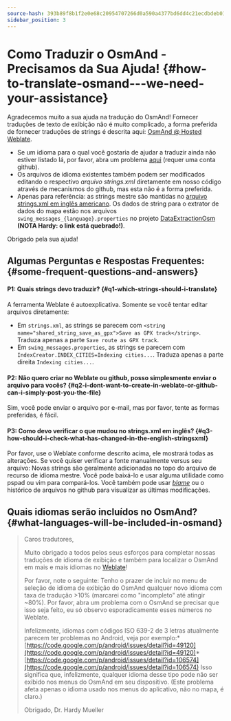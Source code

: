 ```yaml
---
source-hash: 393b89f8b1f2e0e68c20954707266d0a590a4377bd6dd4c21ecdbdeb01c7e21b
sidebar_position: 3
---
```


# Como Traduzir o OsmAnd - Precisamos da Sua Ajuda! {#how-to-translate-osmand---we-need-your-assistance}


Agradecemos muito a sua ajuda na tradução do OsmAnd! Fornecer traduções de texto de exibição não é muito complicado, a forma preferida de fornecer traduções de strings é descrita aqui: [OsmAnd @ Hosted Weblate](https://hosted.weblate.org/projects/osmand/).

* Se um idioma para o qual você gostaria de ajudar a traduzir ainda não estiver listado lá, por favor, abra um problema [aqui](https://github.com/osmandapp/Osmand/issues) (requer uma conta github).
* Os arquivos de idioma existentes também podem ser modificados editando o respectivo _arquivo strings.xml_ diretamente em nosso código através de mecanismos do github, mas esta não é a forma preferida.
* Apenas para referência: as strings mestre são mantidas no [arquivo strings.xml em inglês americano](https://github.com/osmandapp/Osmand/blob/master/OsmAnd/res/values/strings.xml). Os dados de string para o extrator de dados do mapa estão nos arquivos `swing_messages_{language}.properties` no projeto [DataExtractionOsm](https://github.com/osmandapp/Osmand/tree/master/DataExtractionOSM/src/net/osmand/swing) **(NOTA Hardy: o link está quebrado!)**.

Obrigado pela sua ajuda!

## Algumas Perguntas e Respostas Frequentes: {#some-frequent-questions-and-answers}

#### P1: Quais strings devo traduzir? {#q1-which-strings-should-i-translate}
A ferramenta Weblate é autoexplicativa. Somente se você tentar editar arquivos diretamente:
* Em `strings.xml`, as strings se parecem com `<string name="shared_string_save_as_gpx">Save as GPX track</string>`. Traduza apenas a parte `Save route as GPX track`.
* Em `swing_messages.properties`, as strings se parecem com `IndexCreator.INDEX_CITIES=Indexing cities...`. Traduza apenas a parte direita `Indexing cities...`.

#### P2: Não quero criar no Weblate ou github, posso simplesmente enviar o arquivo para vocês? {#q2-i-dont-want-to-create-in-weblate-or-github-can-i-simply-post-you-the-file}
Sim, você pode enviar o arquivo por e-mail, mas por favor, tente as formas preferidas, é fácil.

#### P3: Como devo verificar o que mudou no __strings.xml em inglês__? {#q3-how-should-i-check-what-has-changed-in-the-english-stringsxml}
Por favor, use o Weblate conforme descrito acima, ele mostrará todas as alterações. Se você quiser verificar a fonte manualmente versus seu arquivo: Novas strings são geralmente adicionadas no topo do arquivo de recurso de idioma mestre. Você pode baixá-lo e usar alguma utilidade como pspad ou vim para compará-los. Você também pode usar *[blame](https://github.com/osmandapp/Osmand/blame/master/OsmAnd/res/values/strings.xml)* ou o histórico de arquivos no github para visualizar as últimas modificações.

## Quais idiomas serão incluídos no OsmAnd? {#what-languages-will-be-included-in-osmand}

> Caros tradutores,
>
> Muito obrigado a todos pelos seus esforços para completar nossas traduções de idioma de exibição e também para localizar o OsmAnd em mais e mais idiomas no [Weblate](https://hosted.weblate.org/projects/osmand/)!
>
> Por favor, note o seguinte: Tenho o prazer de incluir no menu de seleção de idioma de exibição do OsmAnd qualquer novo idioma com taxa de tradução >10% (marcarei como "incompleto" até atingir ~80%). Por favor, abra um problema com o OsmAnd se precisar que isso seja feito, eu só observo esporadicamente esses números no Weblate.
>
> Infelizmente, idiomas com códigos ISO 639-2 de 3 letras atualmente parecem ter problemas no Android, veja por exemplo:* [https://code.google.com/p/android/issues/detail?id=49120](https://code.google.com/p/android/issues/detail?id=49120)* [https://code.google.com/p/android/issues/detail?id=106574](https://code.google.com/p/android/issues/detail?id=106574)
> Isso significa que, infelizmente, qualquer idioma desse tipo pode não ser exibido nos menus do OsmAnd em seu dispositivo. (Este problema afeta apenas o idioma usado nos menus do aplicativo, não no mapa, é claro.)
>
> Obrigado,
> Dr. Hardy Mueller